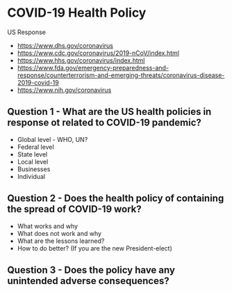 # COVID-19 Health Policy
US Response 
- https://www.dhs.gov/coronavirus
- https://www.cdc.gov/coronavirus/2019-nCoV/index.html
- https://www.hhs.gov/coronavirus/index.html
- https://www.fda.gov/emergency-preparedness-and-response/counterterrorism-and-emerging-threats/coronavirus-disease-2019-covid-19
- https://www.nih.gov/coronavirus
## Question 1 - What are the US health policies in response ot related to COVID-19 pandemic? 
- Global level - WHO, UN?
- Federal level
- State level
- Local level
- Businesses
- Individual
## Question 2 - Does the health policy of containing the spread of COVID-19 work?
- What works and why
- What does not work and why
- What are the lessons learned?
- How to do better? (If you are the new President-elect)
## Question 3 - Does the policy have any unintended adverse consequences?
